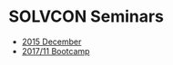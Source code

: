 <head><title>SOLVCON Seminars</title></head>

# SOLVCON Seminars

- [2015 December](2015/first/index.html)
- [2017/11 Bootcamp](2017/bootcamp/index.html)
